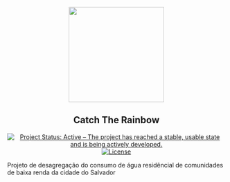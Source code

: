 <p align="center"><img src="https://vignette.wikia.nocookie.net/jjba/images/4/40/CatchtheRainbowstand.png/revision/latest/scale-to-width-down/310?cb=20150130194008&path-prefix=pt-br" align="center" height=220/>
</p>

<h2 align="center">Catch The Rainbow</h2>

<p align="center">
<a href="http://www.repostatus.org/#active"><img alt="Project Status: Active – The project has reached a stable, usable state and is being actively developed." src="https://www.repostatus.org/badges/latest/active.svg"></a>
<a href="https://www.gnu.org/licenses/gpl-3.0"><img alt="License" src="https://img.shields.io/badge/License-GPLv3-blue.svg"></a>

<br>

Projeto de desagregação do consumo de água residêncial de comunidades de baixa renda da cidade do Salvador